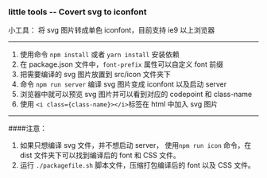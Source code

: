 ### little tools -- Covert svg to iconfont

小工具： 将 svg 图片转成单色 iconfont，目前支持 ie9 以上浏览器

---

 1. 使用命令 `npm install` 或者 `yarn install` 安装依赖
 2. 在 package.json 文件中，`font-prefix` 属性可以自定义 font 前缀
 3. 把需要编译的 svg 图片放置到 src/icon 文件夹下
 4. 命令 `npm run server` 编译 svg 图片变成 iconfont 以及启动 server
 5. 浏览器中就可以预览 svg 图片并可以看到对应的 codepoint 和 class-name
 6. 使用 `<i class={class-name}></i>`标签在 html 中加入 svg 图片
 
---

 ####注意：
 
 1. 如果只想编译 svg 文件，并不想启动 server， 使用`npm run icon` 命令，在 dist 文件夹下可以找到编译后的 font 和 CSS 文件。
 2. 运行 `./packagefile.sh` 脚本文件，压缩打包编译后的 font 以及 CSS 文件。